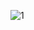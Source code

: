![1](https://user-images.githubusercontent.com/73426989/147569235-54233b11-177a-44af-b2d5-c246d577cab9.png)
